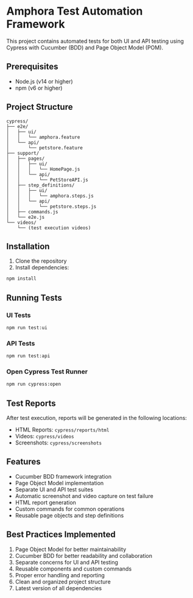 # Amphora Test Automation Framework

This project contains automated tests for both UI and API testing using Cypress with Cucumber (BDD) and Page Object Model (POM).

## Prerequisites

- Node.js (v14 or higher)
- npm (v6 or higher)

## Project Structure

```
cypress/
├── e2e/
│   ├── ui/
│   │   └── amphora.feature
│   └── api/
│       └── petstore.feature
├── support/
│   ├── pages/
│   │   ├── ui/
│   │   │   └── HomePage.js
│   │   └── api/
│   │       └── PetStoreAPI.js
│   ├── step_definitions/
│   │   ├── ui/
│   │   │   └── amphora.steps.js
│   │   └── api/
│   │       └── petstore.steps.js
│   ├── commands.js
│   └── e2e.js
└── videos/
    └── (test execution videos)
```

## Installation

1. Clone the repository
2. Install dependencies:
```bash
npm install
```

## Running Tests

### UI Tests
```bash
npm run test:ui
```

### API Tests
```bash
npm run test:api
```

### Open Cypress Test Runner
```bash
npm run cypress:open
```

## Test Reports

After test execution, reports will be generated in the following locations:
- HTML Reports: `cypress/reports/html`
- Videos: `cypress/videos`
- Screenshots: `cypress/screenshots`

## Features

- Cucumber BDD framework integration
- Page Object Model implementation
- Separate UI and API test suites
- Automatic screenshot and video capture on test failure
- HTML report generation
- Custom commands for common operations
- Reusable page objects and step definitions

## Best Practices Implemented

1. Page Object Model for better maintainability
2. Cucumber BDD for better readability and collaboration
3. Separate concerns for UI and API testing
4. Reusable components and custom commands
5. Proper error handling and reporting
6. Clean and organized project structure
7. Latest version of all dependencies 